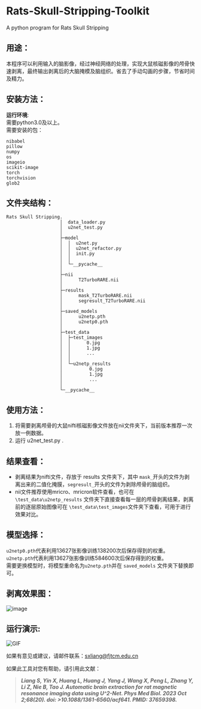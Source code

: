 # Rats-Skull-Stripping-Toolkit
A python program for Rats Skull Stripping 

## 用途：
本程序可以利用输入的脑影像，经过神经网络的处理，实现大鼠核磁影像的颅骨快速剥离，最终输出剥离后的大脑掩模及脑组织。省去了手动勾画的步骤，节省时间及精力。

## 安装方法：
**运行环境**:  
需要python3.0及以上。  
需要安装的包：  
```
nibabel  
pillow  
numpy  
os  
imageio  
scikit-image  
torch  
torchvision  
glob2
```

## 文件夹结构：
```
Rats Skull Stripping.  
                    │  data_loader.py  
                    │  u2net_test.py  
                    │  
                    ├─model  
                    │  │  u2net.py  
                    │  │  u2net_refactor.py  
                    │  │  init.py  
                    │  │  
                    │  └─__pycache__  
                    │  
                    ├─nii  
                    │      T2TurboRARE.nii  
                    │  
                    ├─results  
                    │      mask_T2TurboRARE.nii  
                    │      segresult_T2TurboRARE.nii  
                    │  
                    ├─saved_models  
                    │      u2netp.pth  
                    │      u2netp0.pth  
                    │  
                    ├─test_data  
                    │  ├─test_images  
                    │  │      0.jpg  
                    │  │      1.jpg  
                    │  │      ...  
                    │  │  
                    │  └─u2netp_results  
                    │          0.jpg  
                    │          1.jpg  
                    │          ...  
                    │  
                    └─__pycache__
```

## 使用方法：

1. 将需要剥离颅骨的大鼠nifti核磁影像文件放在nii文件夹下，当前版本推荐一次放一例数据。  
2. 运行 u2net_test.py .    

## 结果查看：
- 剥离结果为nifti文件，存放于 results 文件夹下，其中 `mask_`开头的文件为剥离出来的二值化掩膜，`segresult_`开头的文件为剥除颅骨的脑组织。  
- nii文件推荐使用mricro、mricron软件查看，也可在 `\test_data\u2netp_results` 文件夹下直接查看每一层的颅骨剥离结果，剥离前的逐层原始图像可在 `\test_data\test_images`文件夹下查看，可用于进行效果对比。  

## 模型选择：
`u2netp0.pth`代表利用13627张影像训练138200次后保存得到的权重。  
`u2netp.pth`代表利用13627张影像训练584600次后保存得到的权重。  
需要更换模型时，将模型重命名为`u2netp.pth`并在 `saved_models` 文件夹下替换即可。  

## 剥离效果图：
![image](https://github.com/DDDRN/Rats-Skull-Stripping-Toolkit/assets/42291489/a758b460-f1ab-46fe-81ed-3bb61b169abc)
## 运行演示:
![GIF](https://github.com/DDDRN/Rats-Skull-Stripping-Toolkit/assets/42291489/ffd8479d-efe9-4945-ba08-089c201535d0)

如果有意见或建议，请邮件联系：[sxliang@fjtcm.edu.cn](sxliang@fjtcm.edu.cn)

如果此工具对您有帮助，请引用此文献：
>***Liang S, Yin X, Huang L, Huang J, Yang J, Wang X, Peng L, Zhang Y, Li Z, Nie B, Tao J. Automatic brain extraction for rat magnetic resonance imaging data using U^2-Net. Phys Med Biol. 2023 Oct 2;68(20). doi: >10.1088/1361-6560/acf641. PMID: 37659398.***

